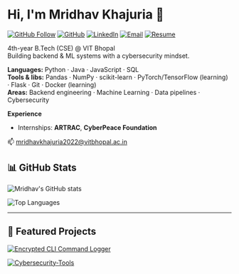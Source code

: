 # Hi, I'm Mridhav Khajuria 👋

<!-- Badges: replace placeholders only if you want different targets -->
[![GitHub Follow](https://img.shields.io/github/followers/MridhavKhajuria?label=Follow&style=social)](https://github.com/MridhavKhajuria)
[![GitHub](https://img.shields.io/badge/GitHub-@MridhavKhajuria-181717?style=flat-square&logo=github&logoColor=white)](https://github.com/MridhavKhajuria)
[![LinkedIn](https://img.shields.io/badge/LinkedIn-Connect-blue?style=flat-square&logo=linkedin&logoColor=white)](https://www.linkedin.com/in/mridhav-khajuria-20115125a/)
[![Email](https://img.shields.io/badge/Email-mridhavkhajuria2022%40vitbhopal.ac.in-c14438?style=flat-square&logo=gmail&logoColor=white)](mailto:mridhavkhajuria2022@vitbhopal.ac.in)
[![Resume](https://img.shields.io/badge/Resume-PDF-orange?style=flat-square&logo=adobeacrobat&logoColor=white)](https://github.com/MridhavKhajuria/MridhavResume/raw/main/MridhavKhajuria%20_%20Backend%20Developer%20Resume.pdf)

4th-year B.Tech (CSE) @ VIT Bhopal  
Building backend & ML systems with a cybersecurity mindset.  

**Languages:** Python · Java · JavaScript · SQL  
**Tools & libs:** Pandas · NumPy · scikit-learn · PyTorch/TensorFlow (learning) · Flask · Git · Docker (learning)  
**Areas:** Backend engineering · Machine Learning · Data pipelines · Cybersecurity

**Experience**
- Internships: **ARTRAC**, **CyberPeace Foundation**

📫 mridhavkhajuria2022@vitbhopal.ac.in

## 📊 GitHub Stats

![Mridhav's GitHub stats](https://github-readme-stats.vercel.app/api?username=MridhavKhajuria&show_icons=true&theme=default&hide_border=true)

![Top Languages](https://github-readme-stats.vercel.app/api/top-langs/?username=MridhavKhajuria&layout=compact&hide_border=true&langs_count=8)

---

## 📂 Featured Projects

[![Encrypted CLI Command Logger](https://github-readme-stats.vercel.app/api/pin/?username=MridhavKhajuria&repo=Encrypted-CLI-Command-Logger&theme=default&hide_border=true)](https://github.com/MridhavKhajuria/Encrypted-CLI-Command-Logger)

[![Cybersecurity-Tools](https://github-readme-stats.vercel.app/api/pin/?username=MridhavKhajuria&repo=Cybersecurity-Tools&theme=default&hide_border=true)](https://github.com/MridhavKhajuria/Cybersecurity-Tools)
